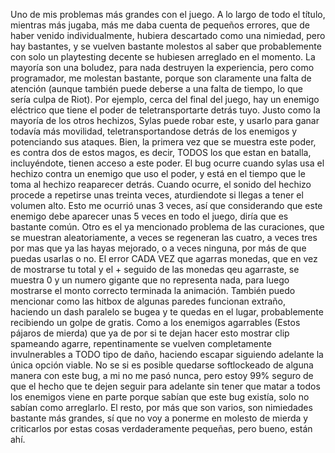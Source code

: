 Uno de mis problemas más grandes con el juego. A lo largo de todo el título, mientras más jugaba, más me daba cuenta de pequeños errores, que de haber venido individualmente, hubiera descartado como una nimiedad, pero hay bastantes, y se vuelven bastante molestos al saber que probablemente con solo un playtesting decente se hubiesen arreglado en el momento.
La mayoría son una boludez, para nada destruyen la experiencia, pero como programador, me molestan bastante, porque son claramente una falta de atención (aunque también puede deberse a una falta de tiempo, lo que sería culpa de Riot).
Por ejemplo, cerca del final del juego, hay un enemigo eléctrico que tiene el poder de teletransportarte detrás tuyo. Justo como la mayoría de los otros hechizos, Sylas puede robar este, y usarlo para ganar todavía más movilidad, teletransportandose detrás de los enemigos y potenciando sus ataques. Bien, la primera vez que se muestra este poder, es contra dos de estos magos, es decir, TODOS los que estan en batalla, incluyéndote, tienen acceso a este poder. El bug ocurre cuando sylas usa el hechizo contra un enemigo que uso el poder, y está en el tiempo que le toma al hechizo reaparecer detrás. Cuando ocurre, el sonido del hechizo procede a repetirse unas treinta veces, aturdiendote si llegas a tener el volumen alto. Esto me ocurrió unas 3 veces, así que considerando que este enemigo debe aparecer unas 5 veces en todo el juego, diría que es bastante común.
Otro es el ya mencionado problema de las curaciones, que se muestran aleatoriamente, a veces se regeneran las cuatro, a veces tres por mas que ya las hayas mejorado, o a veces ninguna, por más de que puedas usarlas o no.
El error CADA VEZ que agarras monedas, que en vez de mostrarse tu total y el + seguido de las monedas qeu agarraste, se muestra 0 y un numero gigante que no representa nada, para luego mostrarse el monto correcto terminada la animación.
También puedo mencionar como las hitbox de algunas paredes funcionan extraño, haciendo un dash paralelo se bugea y te quedas en el lugar, probablemente recibiendo un golpe de gratis.
Como a los enemigos agarrables (Estos pájaros de mierda) que ya de por si te dejan hacer esto mostrar clip spameando agarre, repentinamente se vuelven completamente invulnerables a TODO tipo de daño, haciendo escapar siguiendo adelante la única opción viable. No se si es posible quedarse softlockeado de alguna manera con este bug, a mi no me pasó nunca, pero estoy 99% seguro de que el hecho que te dejen seguir para adelante sin tener que matar a todos los enemigos viene en parte porque sabían que este bug existía, solo no sabían como arreglarlo.
El resto, por más que son varios, son nimiedades bastante más grandes, sí que no voy a ponerme en molesto de mierda y criticarlos por estas cosas verdaderamente pequeñas, pero bueno, están ahí.